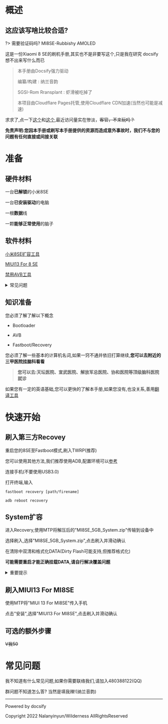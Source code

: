 # 概述

## 这应该写啥比较合适?

?> 需要验证码吗? MI8SE-Rubbishy AMOLED

这是一份Xiaomi 8 SE的刷机手册,其实也不是非要写这个,只是我在研究 docsify 想不出来写什么而已

> 本手册由Docsify强力驱动
> 
> 编纂/构建 : 纳兰音韵
> 
> SGSI-Rom Rransplant : 虾滑被吃掉了
> 
> 本项目由Cloudflare Pages托管,使用Cloudflare CDN加速(当然也可能是减速)

求求了,点一下[这个](https://nalanyinyun.ml/)和[这个](https://blog.nalanyinyun.ml/),最近访问量实在惨淡，~~客官，不来玩吗？~~  

**免责声明:您因本手册或刷写本手册提供的资源而造成意外事故时，我们不与您的问题有任何直接或间接关联**  
# 准备

## 硬件材料

一台**已解锁**的小米8SE

一台**已安装驱动**的电脑

一根**数据**线

一颗**能够正常使用**的脑子

## 软件材料

[小米8SE扩容工具](https://dl.xiahuabeichidiaole.ml/%E8%99%BE%E6%BB%91%E7%9A%84Electronic%20Product%E8%B5%84%E6%BA%90%E5%BA%93/%E8%99%BE%E6%BB%91%E5%AE%9A%E5%88%B6Android/MI%208%20SE/System%E6%89%A9%E5%AE%B9%EF%BC%885G%EF%BC%89.zip)

[MIUI13 For 8 SE](https://dl.xiahuabeichidiaole.ml/%E8%99%BE%E6%BB%91%E7%9A%84Electronic%20Product%E8%B5%84%E6%BA%90%E5%BA%93/%E8%99%BE%E6%BB%91%E5%AE%9A%E5%88%B6Android/MI%208%20SE/MIUI13%20For%20MI%208%20SE(Copper%20hot%20pot).zip)

[禁用AVB工具](https://dl.xiahuabeichidiaole.ml/%E8%99%BE%E6%BB%91%E7%9A%84Electronic%20Product%E8%B5%84%E6%BA%90%E5%BA%93/%E8%99%BE%E6%BB%91%E5%AE%9A%E5%88%B6Android/MI%208%20SE/%E5%B0%8F%E7%B1%B38se%20%20%E5%8D%A1fastboot%E4%B8%93%E7%94%A8.zip)

<details>
  <summary>常见问题</summary>

     Q:无法下载--A:使用电脑下载/使用Chrome或Edge/使用下载器
    
     Q:网站打不开--A:自备工具,服务器在阿美丽卡

</details>

## 知识准备

您必须了解了解以下概念

- Bootloader

- AVB

- Fastboot/Recovery

您必须了解一些基本的计算机名词,如果一窍不通并依旧打算继续,**您可以去附近的三甲医院挂脑科看看**

> **您可以去:天坛医院、宣武医院、解放军总医院、协和医院等顶级脑科医院就诊**

如果您有一定的英语基础,您可以更快的了解本手册,如果您没有,也没关系,善用[翻译工具](https://translate.google.cn)

# 快速开始

## 刷入第三方Recovey

重启您的8SE至Fastboot模式,刷入TWRP(推荐)

您可以使用其他方法,我们推荐使用ADB,配置环境可以[参考](https://blog.nalanyinyun.ml/p/adb-flash/)

连接手机(不要使用USB3.0)

打开终端,输入

```
fastboot recovery [path/firename]

adb reboot recovery
```

## System扩容

进入Recovery,使用MTP将解压后的"MI8SE_5GB_System.zip"传输到设备中

选择刷入,选择"MI8SE_5GB_System.zip",点击刷入并滑动确认

在清除中双清和格式化DATA(Dirty Flash可能支持,但推荐格式化)

**可能需要重启才能正确挂载DATA,请自行解决覆盖问题**

<details>
<summary>重要提示</summary>

你已经修改了System分区,在不关闭AVB的情况下无法启动设备,本次MIUI13自动关闭AVB

如果你需要回官方,请刷入"MI8SE_BACK.zip"或使用工具关闭AVB(此工具你已经下载,即卡Fastboot专用)

</details>

## 刷入MIUI13 For MI8SE

使用MTP将"MIUI 13 For MI8SE"传入手机

点击"安装",选择"MIUI13 For MI8SE",点击刷入并滑动确认

## 可选的额外步骤

~~V我50~~

# 常见问题

我不知道有什么常见问题,如果你需要联络我们,请加入480388122(QQ)

群问题不知道怎么答? 当然是填我辣!(纳兰音韵)

------------

<p><a style="color: inherit; font-weight: normal; text-decoration: none;" href="https://docsify.js.org">Powered by docsify</a></p>

<p><a style="color: inherit; font-weight: normal; text-decoration: none;" href="https://nalanyinyun.ml/">Copyright 2022 Nalanyinyun/Wilderness AllRightsReserved</a></p>
